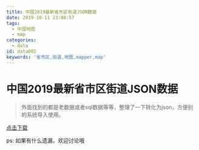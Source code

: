 ```yaml
---
title: 中国2019最新省市区街道JSON数据
date: 2019-10-11 23:08:57
tags:
  - 中国地图 
  - map
categories:
  - data
id: data002
keywords: '省市区,街道,地图,mapper,map'
---
```


# 中国2019最新省市区街道JSON数据

> 外面找到的都是老数据或者sql数据等等，整理了一下转化为json，方便别的系统导入使用。

[点击下载](/dounload/map.zip "文件下载")

ps: 如果有什么遗漏，欢迎讨论哦